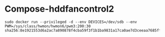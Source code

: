 # Compose-hddfancontrol2

```
sudo docker run --privileged -d --env DEVICES=/dev/sdb --env PWM=/sys/class/hwmon/hwmon6/pwm3:200:30 sha256:8e1921553d6a2ac7a890878f4cba59f3f1b1ba9831a17ca0ae7d3ceeaa7685ff
```